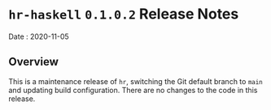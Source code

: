 # `hr-haskell` `0.1.0.2` Release Notes

Date
: 2020-11-05

## Overview

This is a maintenance release of `hr`, switching the Git default branch to
`main` and updating build configuration.  There are no changes to the code in
this release.
